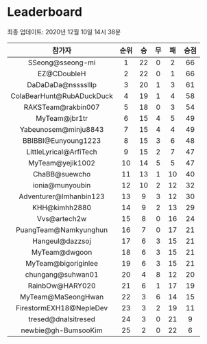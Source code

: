 # Leaderboard
최종 업데이트: 2020년 12월 10일 14시 38분




| 참가자 | 순위 | 승 | 무 | 패 | 승점 |
|:---:|:---:|:---:|:---:|:---:|:---:|
| SSeong@sseong-mi | 1 | 22 | 0 | 2 | 66 |
| EZ@CDoubleH | 2 | 22 | 0 | 1 | 66 |
| DaDaDaDa@nsssslllp | 3 | 20 | 1 | 3 | 61 |
| ColaBearHunt@RubADuckDuck | 4 | 19 | 1 | 4 | 58 |
| RAKSTeam@rakbin007 | 5 | 18 | 0 | 3 | 54 |
| MyTeam@jbr1tr | 6 | 15 | 4 | 5 | 49 |
| Yabeunosem@minju8843 | 7 | 15 | 4 | 4 | 49 |
| BBIBBI@Eunyoung1223 | 8 | 15 | 3 | 6 | 48 |
| LittleLyrical@ArfiTech | 9 | 15 | 2 | 7 | 47 |
| MyTeam@yejik1002 | 10 | 14 | 5 | 5 | 47 |
| ChaBB@suewcho | 11 | 13 | 1 | 10 | 40 |
| ionia@munyoubin | 12 | 10 | 2 | 12 | 32 |
| Adventurer@Imhanbin123 | 13 | 9 | 3 | 12 | 30 |
| KHH@kimhh2880 | 14 | 9 | 2 | 13 | 29 |
| Vvs@artech2w | 15 | 8 | 0 | 16 | 24 |
| PuangTeam@Namkyunghun | 16 | 7 | 0 | 17 | 21 |
| Hangeul@dazzsoj | 17 | 6 | 3 | 15 | 21 |
| MyTeam@dwgoon | 18 | 6 | 3 | 15 | 21 |
| MyTeam@bigoriginlee | 19 | 6 | 3 | 15 | 21 |
| chungang@suhwan01 | 20 | 4 | 8 | 12 | 20 |
| RainbOw@HARY020 | 21 | 6 | 1 | 17 | 19 |
| MyTeam@MaSeongHwan | 22 | 3 | 6 | 14 | 15 |
| FirestormEXH18@NepleDev | 23 | 3 | 2 | 19 | 11 |
| tresed@dnalsitresed | 24 | 3 | 0 | 21 | 9 |
| newbie@gh-BumsooKim | 25 | 2 | 0 | 22 | 6 |